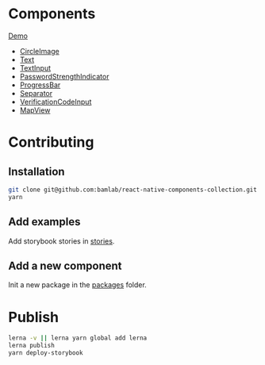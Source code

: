 # Components

[Demo](https://bamlab.github.io/react-native-components-collection/)

* [CircleImage](./packages/react-native-component-circle-image)
* [Text](./packages/react-native-component-text)
* [TextInput](./packages/react-native-component-text-input)
* [PasswordStrengthIndicator](./packages/react-native-component-password-strength-indicator)
* [ProgressBar](./packages/react-native-component-progress-bar)
* [Separator](./packages/react-native-component-separator)
* [VerificationCodeInput](./packages/react-native-component-verification-code-input)
* [MapView](./packages/react-native-component-map)

# Contributing
## Installation
```bash
git clone git@github.com:bamlab/react-native-components-collection.git
yarn
```

## Add examples
Add storybook stories in [stories](./stories).

## Add a new component
Init a new package in the [packages](./packages) folder.

# Publish

```bash
lerna -v || lerna yarn global add lerna
lerna publish
yarn deploy-storybook
```
